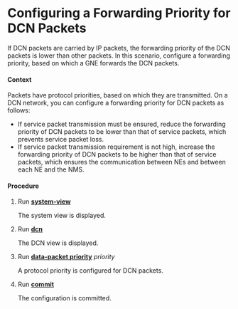 Configuring a Forwarding Priority for DCN Packets
=================================================

If DCN packets are carried by IP packets, the forwarding priority of the DCN packets is lower than other packets. In this scenario, configure a forwarding priority, based on which a GNE forwards the DCN packets.

#### Context

Packets have protocol priorities, based on which they are transmitted. On a DCN network, you can configure a forwarding priority for DCN packets as follows:

* If service packet transmission must be ensured, reduce the forwarding priority of DCN packets to be lower than that of service packets, which prevents service packet loss.
* If service packet transmission requirement is not high, increase the forwarding priority of DCN packets to be higher than that of service packets, which ensures the communication between NEs and between each NE and the NMS.

#### Procedure

1. Run [**system-view**](cmdqueryname=system-view)
   
   
   
   The system view is displayed.
2. Run [**dcn**](cmdqueryname=dcn)
   
   
   
   The DCN view is displayed.
3. Run [**data-packet priority**](cmdqueryname=data-packet+priority) *priority*
   
   
   
   A protocol priority is configured for DCN packets.
4. Run [**commit**](cmdqueryname=commit)
   
   
   
   The configuration is committed.